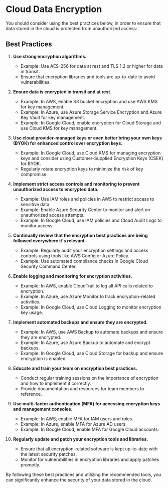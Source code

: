 # Cloud Data Encryption

You should consider using the best practices below, in order to ensure that data stored in the cloud is protected from unauthorized access:

## Best Practices

1. **Use strong encryption algorithms.**
   - Example: Use AES-256 for data at rest and TLS 1.2 or higher for data in transit.
   - Ensure that encryption libraries and tools are up-to-date to avoid vulnerabilities.

2. **Ensure data is encrypted in transit and at rest.**
   - Example: In AWS, enable S3 bucket encryption and use AWS KMS for key management.
   - Example: In Azure, use Azure Storage Service Encryption and Azure Key Vault for key management.
   - Example: In Google Cloud, enable encryption for Cloud Storage and use Cloud KMS for key management.

3. **Use cloud provider-managed keys or even better bring your own keys (BYOK) for enhanced control over encryption keys.**
   - Example: In Google Cloud, use Cloud KMS for managing encryption keys and consider using Customer-Supplied Encryption Keys (CSEK) for BYOK.
   - Regularly rotate encryption keys to minimize the risk of key compromise.

4. **Implement strict access controls and monitoring to prevent unauthorized access to encrypted data.**
   - Example: Use IAM roles and policies in AWS to restrict access to sensitive data.
   - Example: Enable Azure Security Center to monitor and alert on unauthorized access attempts.
   - Example: In Google Cloud, use IAM policies and Cloud Audit Logs to monitor access.

5. **Continually review that the encryption best practices are being followed everywhere it's relevant.**
   - Example: Regularly audit your encryption settings and access controls using tools like AWS Config or Azure Policy.
   - Example: Use automated compliance checks in Google Cloud Security Command Center.

6. **Enable logging and monitoring for encryption activities.**
   - Example: In AWS, enable CloudTrail to log all API calls related to encryption.
   - Example: In Azure, use Azure Monitor to track encryption-related activities.
   - Example: In Google Cloud, use Cloud Logging to monitor encryption key usage.

7. **Implement automated backups and ensure they are encrypted.**
   - Example: In AWS, use AWS Backup to automate backups and ensure they are encrypted.
   - Example: In Azure, use Azure Backup to automate and encrypt backups.
   - Example: In Google Cloud, use Cloud Storage for backup and ensure encryption is enabled.

8. **Educate and train your team on encryption best practices.**
   - Conduct regular training sessions on the importance of encryption and how to implement it correctly.
   - Provide documentation and resources for team members to reference.

9. **Use multi-factor authentication (MFA) for accessing encryption keys and management consoles.**
   - Example: In AWS, enable MFA for IAM users and roles.
   - Example: In Azure, enable MFA for Azure AD users.
   - Example: In Google Cloud, enable MFA for Google Cloud accounts.

10. **Regularly update and patch your encryption tools and libraries.**
    - Ensure that all encryption-related software is kept up-to-date with the latest security patches.
    - Monitor for vulnerabilities in encryption libraries and apply patches promptly.

By following these best practices and utilizing the recommended tools, you can significantly enhance the security of your data stored in the cloud.
